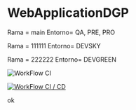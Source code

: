 # WebApplicationDGP 

Rama = main 
Entorno= QA, PRE, PRO

Rama = 111111
Entorno= DEVSKY

Rama = 222222
Entorno= DEVGREEN


![WorkFlow CI](https://github.com/DavidGonzalezTR/WebApplicationDGP/actions/workflows/main.yml/badge.svg)

[![WorkFlow CI / CD](https://github.com/DavidGonzalezTR/WebApplicationDGP/actions/workflows/CD.yml/badge.svg)](https://github.com/DavidGonzalezTR/WebApplicationDGP/actions/workflows/CD.yml)


ok


